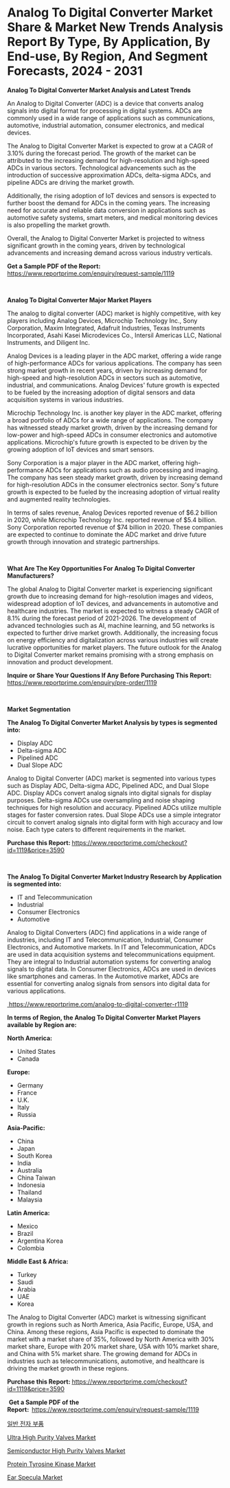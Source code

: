 <p><h1>Analog To Digital Converter Market Share & Market New Trends Analysis Report By Type, By Application, By End-use, By Region, And Segment Forecasts, 2024 - 2031</h1></p><p><strong>Analog To Digital Converter Market Analysis and Latest Trends</strong></p>
<p><p>An Analog to Digital Converter (ADC) is a device that converts analog signals into digital format for processing in digital systems. ADCs are commonly used in a wide range of applications such as communications, automotive, industrial automation, consumer electronics, and medical devices.</p><p>The Analog to Digital Converter Market is expected to grow at a CAGR of 3.10% during the forecast period. The growth of the market can be attributed to the increasing demand for high-resolution and high-speed ADCs in various sectors. Technological advancements such as the introduction of successive approximation ADCs, delta-sigma ADCs, and pipeline ADCs are driving the market growth.</p><p>Additionally, the rising adoption of IoT devices and sensors is expected to further boost the demand for ADCs in the coming years. The increasing need for accurate and reliable data conversion in applications such as automotive safety systems, smart meters, and medical monitoring devices is also propelling the market growth.</p><p>Overall, the Analog to Digital Converter Market is projected to witness significant growth in the coming years, driven by technological advancements and increasing demand across various industry verticals.</p></p>
<p><strong>Get a Sample PDF of the Report:&nbsp;</strong> <a href="https://www.reportprime.com/enquiry/request-sample/1119">https://www.reportprime.com/enquiry/request-sample/1119</a></p>
<p>&nbsp;</p>
<p><strong>Analog To Digital Converter Major Market Players</strong></p>
<p><p>The analog to digital converter (ADC) market is highly competitive, with key players including Analog Devices, Microchip Technology Inc., Sony Corporation, Maxim Integrated, Adafruit Industries, Texas Instruments Incorporated, Asahi Kasei Microdevices Co., Intersil Americas LLC, National Instruments, and Diligent Inc. </p><p>Analog Devices is a leading player in the ADC market, offering a wide range of high-performance ADCs for various applications. The company has seen strong market growth in recent years, driven by increasing demand for high-speed and high-resolution ADCs in sectors such as automotive, industrial, and communications. Analog Devices' future growth is expected to be fueled by the increasing adoption of digital sensors and data acquisition systems in various industries.</p><p>Microchip Technology Inc. is another key player in the ADC market, offering a broad portfolio of ADCs for a wide range of applications. The company has witnessed steady market growth, driven by the increasing demand for low-power and high-speed ADCs in consumer electronics and automotive applications. Microchip's future growth is expected to be driven by the growing adoption of IoT devices and smart sensors.</p><p>Sony Corporation is a major player in the ADC market, offering high-performance ADCs for applications such as audio processing and imaging. The company has seen steady market growth, driven by increasing demand for high-resolution ADCs in the consumer electronics sector. Sony's future growth is expected to be fueled by the increasing adoption of virtual reality and augmented reality technologies.</p><p>In terms of sales revenue, Analog Devices reported revenue of $6.2 billion in 2020, while Microchip Technology Inc. reported revenue of $5.4 billion. Sony Corporation reported revenue of $74 billion in 2020. These companies are expected to continue to dominate the ADC market and drive future growth through innovation and strategic partnerships.</p></p>
<p>&nbsp;</p>
<p><strong>What Are The Key Opportunities For Analog To Digital Converter Manufacturers?</strong></p>
<p><p>The global Analog to Digital Converter market is experiencing significant growth due to increasing demand for high-resolution images and videos, widespread adoption of IoT devices, and advancements in automotive and healthcare industries. The market is expected to witness a steady CAGR of 8.1% during the forecast period of 2021-2026. The development of advanced technologies such as AI, machine learning, and 5G networks is expected to further drive market growth. Additionally, the increasing focus on energy efficiency and digitalization across various industries will create lucrative opportunities for market players. The future outlook for the Analog to Digital Converter market remains promising with a strong emphasis on innovation and product development.</p></p>
<p><strong>Inquire or Share Your Questions If Any Before Purchasing This Report:</strong> <a href="https://www.reportprime.com/enquiry/pre-order/1119">https://www.reportprime.com/enquiry/pre-order/1119</a></p>
<p>&nbsp;</p>
<p><strong>Market Segmentation</strong></p>
<p><strong>The Analog To Digital Converter Market Analysis by types is segmented into:</strong></p>
<p><ul><li>Display ADC</li><li>Delta-sigma ADC</li><li>Pipelined ADC</li><li>Dual Slope ADC</li></ul></p>
<p><p>Analog to Digital Converter (ADC) market is segmented into various types such as Display ADC, Delta-sigma ADC, Pipelined ADC, and Dual Slope ADC. Display ADCs convert analog signals into digital signals for display purposes. Delta-sigma ADCs use oversampling and noise shaping techniques for high resolution and accuracy. Pipelined ADCs utilize multiple stages for faster conversion rates. Dual Slope ADCs use a simple integrator circuit to convert analog signals into digital form with high accuracy and low noise. Each type caters to different requirements in the market.</p></p>
<p><strong>Purchase this Report:&nbsp;</strong><a href="https://www.reportprime.com/checkout?id=1119&price=3590">https://www.reportprime.com/checkout?id=1119&price=3590</a></p>
<p>&nbsp;</p>
<p><strong>The Analog To Digital Converter Market Industry Research by Application is segmented into:</strong></p>
<p><ul><li>IT and Telecommunication</li><li>Industrial</li><li>Consumer Electronics</li><li>Automotive</li></ul></p>
<p><p>Analog to Digital Converters (ADC) find applications in a wide range of industries, including IT and Telecommunication, Industrial, Consumer Electronics, and Automotive markets. In IT and Telecommunication, ADCs are used in data acquisition systems and telecommunications equipment. They are integral to Industrial automation systems for converting analog signals to digital data. In Consumer Electronics, ADCs are used in devices like smartphones and cameras. In the Automotive market, ADCs are essential for converting analog signals from sensors into digital data for various applications.</p></p>
<p><a href="https://www.reportprime.com/analog-to-digital-converter-r1119">&nbsp;https://www.reportprime.com/analog-to-digital-converter-r1119</a></p>
<p><strong>In terms of Region, the Analog To Digital Converter Market Players available by Region are:</strong></p>
<p>
    <p> <strong> North America: </strong>
        <ul>
            <li>United States</li>
            <li>Canada</li>
        </ul>
        </p> 
    <p> <strong> Europe: </strong>
        <ul>
            <li>Germany</li>
            <li>France</li>
            <li>U.K.</li>
            <li>Italy</li>
            <li>Russia</li>
        </ul>
        </p> 
    <p> <strong> Asia-Pacific: </strong>
        <ul>
            <li>China</li>
            <li>Japan</li>
            <li>South Korea</li>
            <li>India</li>
            <li>Australia</li>
            <li>China Taiwan</li>
            <li>Indonesia</li>
            <li>Thailand</li>
            <li>Malaysia</li>
        </ul>
        </p> 
    <p> <strong> Latin America: </strong>
        <ul>
            <li>Mexico</li>
            <li>Brazil</li>
            <li>Argentina Korea</li>
            <li>Colombia</li>
        </ul>
        </p> 
    <p> <strong> Middle East & Africa: </strong>
        <ul>
            <li>Turkey</li>
            <li>Saudi</li>
            <li>Arabia</li>
            <li>UAE</li>
            <li>Korea</li>
        </ul>
    </p>
    </p>
<p><p>The Analog to Digital Converter (ADC) market is witnessing significant growth in regions such as North America, Asia Pacific, Europe, USA, and China. Among these regions, Asia Pacific is expected to dominate the market with a market share of 35%, followed by North America with 30% market share, Europe with 20% market share, USA with 10% market share, and China with 5% market share. The growing demand for ADCs in industries such as telecommunications, automotive, and healthcare is driving the market growth in these regions.</p></p>
<p><strong>Purchase this Report: </strong><a href="https://www.reportprime.com/checkout?id=1119&price=3590">https://www.reportprime.com/checkout?id=1119&price=3590</a></p>
<p>&nbsp;<strong>Get a Sample PDF of the Report:&nbsp;&nbsp;</strong><a href="https://www.reportprime.com/enquiry/request-sample/1119">https://www.reportprime.com/enquiry/request-sample/1119</a></p>
<p><strong></strong></p>
<p><p><a href="https://github.com/xvz497517413/Market-Research-Report-List-3/blob/main/194172214919.md">일반 전자 부품</a></p><p><a href="https://medium.com/@avnhan99_20208/ultra-high-purity-valves-market-analysis-report-global-insights-by-region-type-high-pressure-low-4eab574a79e8">Ultra High Purity Valves Market</a></p><p><a href="https://medium.com/@avnhan99_20208/semiconductor-high-purity-valves-market-share-and-new-trends-analysis-by-its-type-application-5090fc7ab5c3">Semiconductor High Purity Valves Market</a></p><p><a href="https://www.linkedin.com/pulse/global-protein-tyrosine-kinase-market-opportunities-forecast-7oedc">Protein Tyrosine Kinase Market</a></p><p><a href="https://issuu.com/reportprime-2/docs/ear-specula-market-size-2030.pptx">Ear Specula Market</a></p></p>